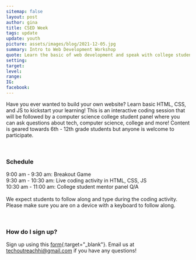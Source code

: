 ```yaml
---
sitemap: false
layout: post
author: gina
title: CSED Week
tags: update
update: youth
picture: assets/images/blog/2021-12-05.jpg
summary: Intro to Web Development Workshop
quote: Learn the basic of web development and speak with college student mentors
setting:
target:
level:
range:
IG:
facebook:
---
```

Have you ever wanted to build your own website? Learn basic HTML, CSS, and JS to kickstart your learning! This is an interactive coding session that will be followed by a computer science college student panel where you can ask questions about tech, computer science, college and more! Content is geared towards 6th - 12th grade students but anyone is welcome to participate.

<br>

### Schedule
9:00 am - 9:30 am: Breakout Game
<br>
9:30 am - 10:30 am: Live coding activity in HTML, CSS, JS
<br>
10:30 am - 11:00 am: College student mentor panel Q/A
<br>
<br>
We expect students to follow along and type during the coding activity. Please make sure you are on a device with a keyboard to follow along.  

<br>

### How do I sign up?
Sign up using this [form](https://bit.ly/torch-tech-workshop){:target="_blank"}. Email us at techoutreachhi@gmail.com if you have any questions!
